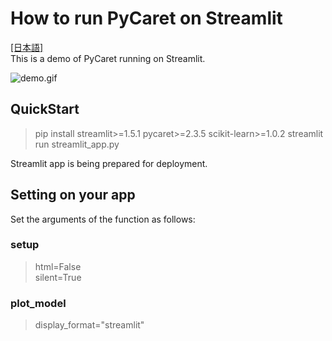 # How to run PyCaret on Streamlit
[[日本語]](/docs/README_JP.md)  
This is a demo of PyCaret running on Streamlit.

![demo.gif](/docs/demo.gif)

## QuickStart
<!--
[![Streamlit App](https://static.streamlit.io/badges/streamlit_badge_black_white.svg)](https://share.streamlit.io/nockn/streamlit_example_pycaret/main)
or
-->
> pip install streamlit>=1.5.1 pycaret>=2.3.5 scikit-learn>=1.0.2
> streamlit run streamlit_app.py

Streamlit app is being prepared for deployment.

## Setting on your app
Set the arguments of the function as follows:
### setup
> html=False  
> silent=True  

### plot_model
>display_format="streamlit"
